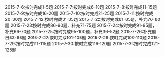 2015-7-6:按时完成1-5题
2015-7-7:按时完成6-10题
2015-7-8:按时完成11-15题
2015-7-9:按时完成16-20题
2015-7-10:按时完成21-25题
2015-7-11:按时完成26-30题
2015-7-12:按时完成31-35题
2015-7-22:按时完成81-85题，补充76-80题
2015-7-23:按时完成86-90题，补充71-75题
2015-7-24:按时完成91-95题，补充66-70题
2015-7-25:按时完成95-100题，补充36-52题
2015-7-26:补充题目53-65题
2015-7-27:按时完成101-105题
2015-7-28:按时完成106-110题
2015-7-29:按时完成111-115题
2015-7-30:按时完成116-120题
2015-7-31:按时完成121-125题